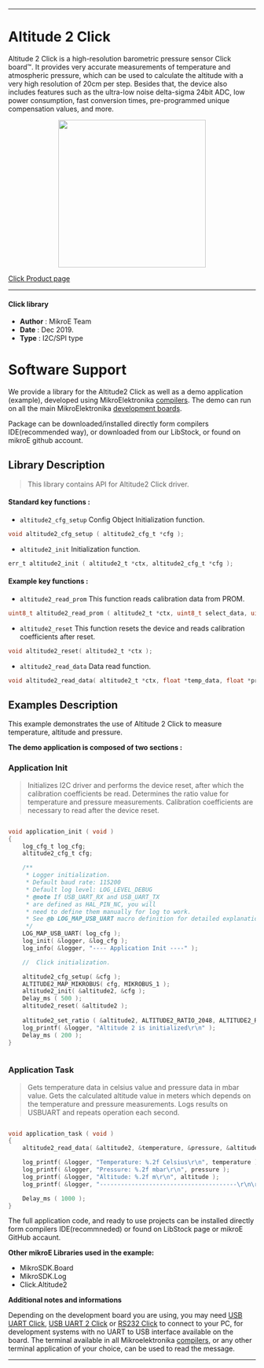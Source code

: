 

---
# Altitude 2 Click

Altitude 2 Click is a high-resolution barometric pressure sensor Click board™. It provides very accurate measurements of temperature and atmospheric pressure, which can be used to calculate the altitude with a very high resolution of 20cm per step. Besides that, the device also includes features such as the ultra-low noise delta-sigma 24bit ADC, low power consumption, fast conversion times, pre-programmed unique compensation values, and more.

<p align="center">
  <img src="http://download.mikroe.com/images/click_for_ide/altitude2_click.png" height=300px>
</p>

[Click Product page](https://www.mikroe.com/altitude-2-click)

---


#### Click library 

- **Author**        : MikroE Team
- **Date**          : Dec 2019.
- **Type**          : I2C/SPI type


# Software Support

We provide a library for the Altitude2 Click 
as well as a demo application (example), developed using MikroElektronika 
[compilers](http://shop.mikroe.com/compilers). 
The demo can run on all the main MikroElektronika [development boards](http://shop.mikroe.com/development-boards).

Package can be downloaded/installed directly form compilers IDE(recommended way), or downloaded from our LibStock, or found on mikroE github account. 

## Library Description

> This library contains API for Altitude2 Click driver.

#### Standard key functions :

- `altitude2_cfg_setup` Config Object Initialization function.
```c
void altitude2_cfg_setup ( altitude2_cfg_t *cfg );
```

- `altitude2_init` Initialization function.
```c
err_t altitude2_init ( altitude2_t *ctx, altitude2_cfg_t *cfg );
```

#### Example key functions :

- `altitude2_read_prom` This function reads calibration data from PROM.
```c
uint8_t altitude2_read_prom ( altitude2_t *ctx, uint8_t select_data, uint16_t *data_out );
```
 
- `altitude2_reset` This function resets the device and reads calibration coefficients after reset.
```c
void altitude2_reset( altitude2_t *ctx );
```

- `altitude2_read_data` Data read function.
```c
void altitude2_read_data( altitude2_t *ctx, float *temp_data, float *press_data, float *altitude_data );
```

## Examples Description

This example demonstrates the use of Altitude 2 Click to measure temperature, altitude and pressure.

**The demo application is composed of two sections :**

### Application Init 

> Initializes I2C driver and performs the device reset,
> after which the calibration coefficients be read.
> Determines the ratio value for temperature and pressure measurements.
> Calibration coefficients are necessary to read after the device reset.

```c

void application_init ( void )
{
    log_cfg_t log_cfg;
    altitude2_cfg_t cfg;

    /** 
     * Logger initialization.
     * Default baud rate: 115200
     * Default log level: LOG_LEVEL_DEBUG
     * @note If USB_UART_RX and USB_UART_TX 
     * are defined as HAL_PIN_NC, you will 
     * need to define them manually for log to work. 
     * See @b LOG_MAP_USB_UART macro definition for detailed explanation.
     */
    LOG_MAP_USB_UART( log_cfg );
    log_init( &logger, &log_cfg );
    log_info( &logger, "---- Application Init ----" );

    //  Click initialization.

    altitude2_cfg_setup( &cfg );
    ALTITUDE2_MAP_MIKROBUS( cfg, MIKROBUS_1 );
    altitude2_init( &altitude2, &cfg );
    Delay_ms ( 500 );
    altitude2_reset( &altitude2 );
    
    altitude2_set_ratio ( &altitude2, ALTITUDE2_RATIO_2048, ALTITUDE2_RATIO_2048 );
    log_printf( &logger, "Altitude 2 is initialized\r\n" );
    Delay_ms ( 200 );
}
  
```

### Application Task

> Gets temperature data in celsius value and pressure data in mbar value.
> Gets the calculated altitude value in meters which depends on the temperature and pressure measurements.
> Logs results on USBUART and repeats operation each second.

```c

void application_task ( void )
{
    altitude2_read_data( &altitude2, &temperature, &pressure, &altitude );

    log_printf( &logger, "Temperature: %.2f Celsius\r\n", temperature );
    log_printf( &logger, "Pressure: %.2f mbar\r\n", pressure );
    log_printf( &logger, "Altitude: %.2f m\r\n", altitude );
    log_printf( &logger, "---------------------------------------\r\n\r\n" );

    Delay_ms ( 1000 );
}  

```

The full application code, and ready to use projects can be  installed directly form compilers IDE(recommneded) or found on LibStock page or mikroE GitHub accaunt.

**Other mikroE Libraries used in the example:** 

- MikroSDK.Board
- MikroSDK.Log
- Click.Altitude2

**Additional notes and informations**

Depending on the development board you are using, you may need 
[USB UART Click](http://shop.mikroe.com/usb-uart-click), 
[USB UART 2 Click](http://shop.mikroe.com/usb-uart-2-click) or 
[RS232 Click](http://shop.mikroe.com/rs232-click) to connect to your PC, for 
development systems with no UART to USB interface available on the board. The 
terminal available in all Mikroelektronika 
[compilers](http://shop.mikroe.com/compilers), or any other terminal application 
of your choice, can be used to read the message.



---
